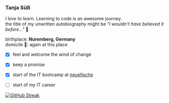 ### Tanja Süß 

*I love to learn.* Learning to code is an awesome journey.  
the title of my unwritten autobiography might be  *"I wouldn't have believed it before..."* 🦖

birthplace: __Nuremberg, Germany__  
domicile 🏡: again at this place


- [x] feel and welcome the wind of change
- [x] keep a promise
- [x] start of the IT bootcamp at [neuefische](https://www.neuefische.de)
- [ ] start of my IT career


[![GitHub Streak](https://github-readme-streak-stats.herokuapp.com/?user=ttaannjjaa)](https://git.io/streak-stats)
